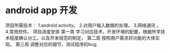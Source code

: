 # android app 开发
项目所需技术：
1.android activity。 
2.对用户输入数据的处理。
3.网络通讯 。
4.常用控件。
项目进度安排
第一周 学习对应技术，开发环境的配置，根据所学技术程度确认分工。以及开发规范的制定。
第二周 按照用户需求将功能的大体实现。
第三周 调整对应的细节，测试程序的bug.

